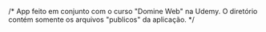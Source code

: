 /* App feito em conjunto com o curso "Domine Web" na Udemy. O diretório contém somente os arquivos "publicos" da aplicação.  */
